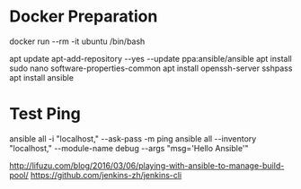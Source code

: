 # Docker Preparation

docker run --rm -it ubuntu /bin/bash

apt update
apt-add-repository --yes --update ppa:ansible/ansible
apt install sudo nano software-properties-common
apt install openssh-server sshpass
apt install ansible

# Test Ping

ansible all -i "localhost," --ask-pass -m ping
ansible all --inventory "localhost," --module-name debug --args "msg='Hello Ansible'"

http://lifuzu.com/blog/2016/03/06/playing-with-ansible-to-manage-build-pool/
https://github.com/jenkins-zh/jenkins-cli
